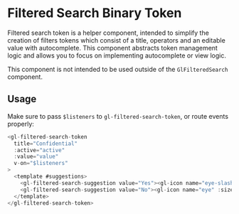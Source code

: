 # Filtered Search Binary Token

Filtered search token is a helper component, intended to
simplify the creation of filters tokens which consist of a title, operators
and an editable value with autocomplete. This component abstracts token management
logic and allows you to focus on implementing autocomplete or view logic.

This component is not intended to be used outside of the `GlFilteredSearch` component.

## Usage

Make sure to pass `$listeners` to `gl-filtered-search-token`, or route events properly:

```js
<gl-filtered-search-token
  title="Confidential"
  :active="active"
  :value="value"
  v-on="$listeners"
>
  <template #suggestions>
    <gl-filtered-search-suggestion value="Yes"><gl-icon name="eye-slash" :size="16"/> Yes</gl-filtered-search-suggestion>
    <gl-filtered-search-suggestion value="No"><gl-icon name="eye" :size="16"/> No</gl-filtered-search-suggestion>
  </template>
</gl-filtered-search-token>
```
